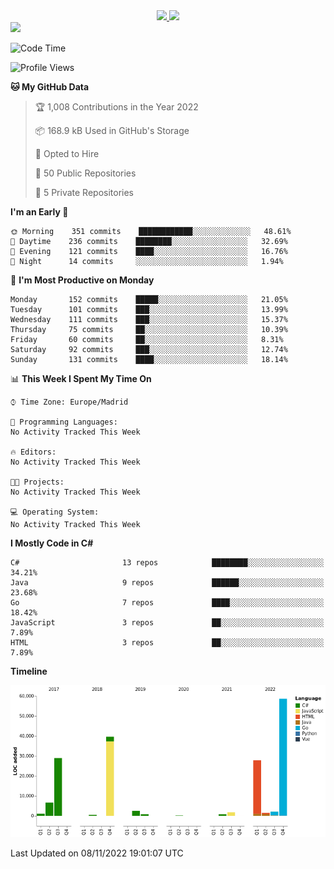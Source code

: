 <div align="center">
  <a href="https://github.com/arielsrv">
    <img height="180em" src="https://github-readme-stats.vercel.app/api?username=arielsrv&show_icons=true&theme=radical&include_all_commits=true&count_private=true"/>
    <img height="180em" src="https://github-readme-stats.vercel.app/api/top-langs/?username=arielsrv&layout=compact&langs_count=7&theme=radical"/>
</div>

<div>
  <a href="https://www.linkedin.com/in/arielpineiro/" target="_blank"><img src="https://img.shields.io/badge/-LinkedIn-%230077B5?style=for-the-badge&logo=linkedin&logoColor=white" target="_blank"></a>
</div>

<!--START_SECTION:waka-->
![Code Time](http://img.shields.io/badge/Code%20Time-0%20secs-blue)

![Profile Views](http://img.shields.io/badge/Profile%20Views-4-blue)

**🐱 My GitHub Data** 

> 🏆 1,008 Contributions in the Year 2022
 > 
> 📦 168.9 kB Used in GitHub's Storage 
 > 
> 💼 Opted to Hire
 > 
> 📜 50 Public Repositories 
 > 
> 🔑 5 Private Repositories  
 > 
**I'm an Early 🐤** 

```text
🌞 Morning    351 commits    ████████████░░░░░░░░░░░░░   48.61% 
🌆 Daytime    236 commits    ████████░░░░░░░░░░░░░░░░░   32.69% 
🌃 Evening    121 commits    ████░░░░░░░░░░░░░░░░░░░░░   16.76% 
🌙 Night      14 commits     ░░░░░░░░░░░░░░░░░░░░░░░░░   1.94%

```
📅 **I'm Most Productive on Monday** 

```text
Monday       152 commits    █████░░░░░░░░░░░░░░░░░░░░   21.05% 
Tuesday      101 commits    ███░░░░░░░░░░░░░░░░░░░░░░   13.99% 
Wednesday    111 commits    ███░░░░░░░░░░░░░░░░░░░░░░   15.37% 
Thursday     75 commits     ██░░░░░░░░░░░░░░░░░░░░░░░   10.39% 
Friday       60 commits     ██░░░░░░░░░░░░░░░░░░░░░░░   8.31% 
Saturday     92 commits     ███░░░░░░░░░░░░░░░░░░░░░░   12.74% 
Sunday       131 commits    ████░░░░░░░░░░░░░░░░░░░░░   18.14%

```


📊 **This Week I Spent My Time On** 

```text
⌚︎ Time Zone: Europe/Madrid

💬 Programming Languages: 
No Activity Tracked This Week

🔥 Editors: 
No Activity Tracked This Week

🐱‍💻 Projects: 
No Activity Tracked This Week

💻 Operating System: 
No Activity Tracked This Week

```

**I Mostly Code in C#** 

```text
C#                       13 repos            ████████░░░░░░░░░░░░░░░░░   34.21% 
Java                     9 repos             ██████░░░░░░░░░░░░░░░░░░░   23.68% 
Go                       7 repos             ████░░░░░░░░░░░░░░░░░░░░░   18.42% 
JavaScript               3 repos             ██░░░░░░░░░░░░░░░░░░░░░░░   7.89% 
HTML                     3 repos             ██░░░░░░░░░░░░░░░░░░░░░░░   7.89%

```


**Timeline**

![Chart not found](https://raw.githubusercontent.com/arielsrv/arielsrv/main/charts/bar_graph.png) 


 Last Updated on 08/11/2022 19:01:07 UTC
<!--END_SECTION:waka-->
